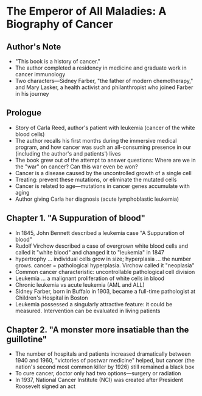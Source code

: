 # The Emperor of All Maladies: A Biography of Cancer

## Author's Note

* "This book is a history of cancer."
* The author completed a residency in medicine and graduate work in cancer immunology
* Two characters—Sidney Farber, "the father of modern chemotherapy," and Mary Lasker, a health activist and philanthropist who joined Farber in his journey

## Prologue

* Story of Carla Reed, author's patient with leukemia (cancer of the white blood cells)
* The author recalls his first months during the immersive medical program, and how cancer was such an all-consuming presence in our (including the author's and patients') lives
* The book grew out of the attempt to answer questions: Where are we in the "war" on cancer? Can this war even be won?
* Cancer is a disease caused by the uncontrolled growth of a single cell
* Treating: prevent these mutations, or eliminate the mutated cells
* Cancer is related to age—mutations in cancer genes accumulate with aging
* Author giving Carla her diagnosis (acute lymphoblastic leukemia)

## Chapter 1. "A Suppuration of blood"

* In 1845, John Bennett described a leukemia case "A Suppuration of blood"
* Rudolf Virchow described a case of overgrown white blood cells and called it "white blood" and changed it to "leukemia" in 1847
* hypertrophy ... individual cells grow in size; hyperplasia ... the number grows. cancer = pathological hyperplasia. Virchow called it "neoplasia"
* Common cancer characteristic: uncontrollable pathological cell division
* Leukemia ... a malignant proliferation of white cells in blood
* Chronic leukemia vs acute leukemia (AML and ALL)
* Sidney Farber, born in Buffalo in 1903, became a full-time pathologist at Children's Hospital in Boston
* Leukemia possessed a singularly attractive feature: it could be measured. Intervention can be evaluated in living patients

## Chapter 2. "A monster more insatiable than the guillotine"

* The number of hospitals and patients increased dramatically between 1940 and 1960, "victories of postwar medicine" helped, but cancer (the nation's second most common killer by 1926) still remained a black box
* To cure cancer, doctor only had two options—surgery or radiation
* In 1937, National Cancer Institute (NCI) was created after President Roosevelt signed an act
